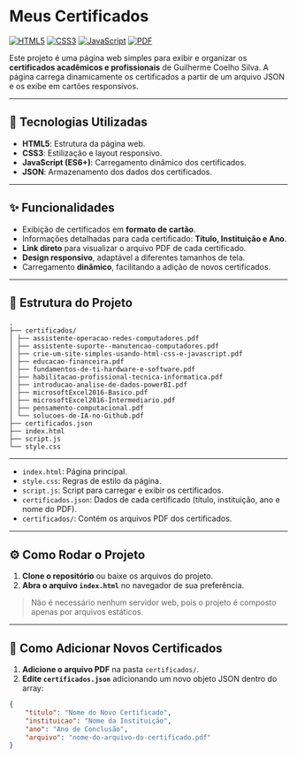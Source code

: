 # Meus Certificados

[![HTML5](https://img.shields.io/badge/HTML5-E34F26?style=for-the-badge&logo=html5&logoColor=white)](https://developer.mozilla.org/pt-BR/docs/Web/HTML) 
[![CSS3](https://img.shields.io/badge/CSS3-1572B6?style=for-the-badge&logo=css3&logoColor=white)](https://developer.mozilla.org/pt-BR/docs/Web/CSS) 
[![JavaScript](https://img.shields.io/badge/JavaScript-F7DF1E?style=for-the-badge&logo=javascript&logoColor=black)](https://developer.mozilla.org/pt-BR/docs/Web/JavaScript) 
[![PDF](https://img.shields.io/badge/PDF-FC0000?style=for-the-badge&logo=adobeacrobat&logoColor=white)](#)


Este projeto é uma página web simples para exibir e organizar os **certificados acadêmicos e profissionais** de Guilherme Coelho Silva. A página carrega dinamicamente os certificados a partir de um arquivo JSON e os exibe em cartões responsivos.

---

## 🚀 Tecnologias Utilizadas

- **HTML5**: Estrutura da página web.  
- **CSS3**: Estilização e layout responsivo.  
- **JavaScript (ES6+)**: Carregamento dinâmico dos certificados.  
- **JSON**: Armazenamento dos dados dos certificados.  

---

## ✨ Funcionalidades

- Exibição de certificados em **formato de cartão**.  
- Informações detalhadas para cada certificado: **Título, Instituição e Ano**.  
- **Link direto** para visualizar o arquivo PDF de cada certificado.  
- **Design responsivo**, adaptável a diferentes tamanhos de tela.  
- Carregamento **dinâmico**, facilitando a adição de novos certificados.  

---

## 📂 Estrutura do Projeto
```
.
├── certificados/
│ ├── assistente-operacao-redes-computadores.pdf
│ ├── assistente-suporte--manutencao-computadores.pdf
│ ├── crie-um-site-simples-usando-html-css-e-javascript.pdf
│ ├── educacao-financeira.pdf
│ ├── fundamentos-de-ti-hardware-e-software.pdf
│ ├── habilitacao-profissional-tecnica-informatica.pdf
│ ├── introducao-analise-de-dados-powerBI.pdf
│ ├── microsoftExcel2016-Basico.pdf
│ ├── microsoftExcel2016-Intermediario.pdf
│ ├── pensamento-computacional.pdf
│ └── solucoes-de-IA-no-Github.pdf
├── certificados.json
├── index.html
├── script.js
└── style.css
```

---


- `index.html`: Página principal.  
- `style.css`: Regras de estilo da página.  
- `script.js`: Script para carregar e exibir os certificados.  
- `certificados.json`: Dados de cada certificado (título, instituição, ano e nome do PDF).  
- `certificados/`: Contém os arquivos PDF dos certificados.  

---

## ⚙️ Como Rodar o Projeto

1. **Clone o repositório** ou baixe os arquivos do projeto.  
2. **Abra o arquivo `index.html`** no navegador de sua preferência.  

> Não é necessário nenhum servidor web, pois o projeto é composto apenas por arquivos estáticos.

---

## 📝 Como Adicionar Novos Certificados

1. **Adicione o arquivo PDF** na pasta `certificados/`.  
2. **Edite `certificados.json`** adicionando um novo objeto JSON dentro do array:  

```json
{
    "titulo": "Nome do Novo Certificado",
    "instituicao": "Nome da Instituição",
    "ano": "Ano de Conclusão",
    "arquivo": "nome-do-arquivo-do-certificado.pdf"
}
```
